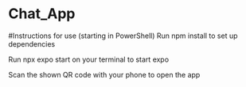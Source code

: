 # Chat_App


#Instructions for use (starting in PowerShell)
Run npm install to set up dependencies

Run npx expo start on your terminal to start expo

Scan the shown QR code with your phone to open the app
